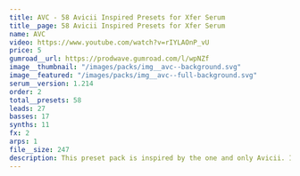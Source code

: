 ```yaml
---
title: AVC - 58 Avicii Inspired Presets for Xfer Serum
title__page: 58 Avicii Inspired Presets for Xfer Serum
name: AVC
video: https://www.youtube.com/watch?v=rIYLAOnP_vU
price: 5
gumroad__url: https://prodwave.gumroad.com/l/wpNZf
image__thumbnail: "/images/packs/img__avc--background.svg"
image__featured: "/images/packs/img__avc--full-background.svg"
serum__version: 1.214
order: 2
total__presets: 58
leads: 27
basses: 17
synths: 11
fx: 2
arps: 1
file__size: 247
description: This preset pack is inspired by the one and only Avicii. It features presets inspired by a variety of selected tracks from his whole discography.
---
```

